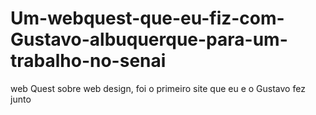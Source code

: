 # Um-webquest-que-eu-fiz-com-Gustavo-albuquerque-para-um-trabalho-no-senai
web Quest sobre web design, foi o primeiro site que eu e o Gustavo fez junto
